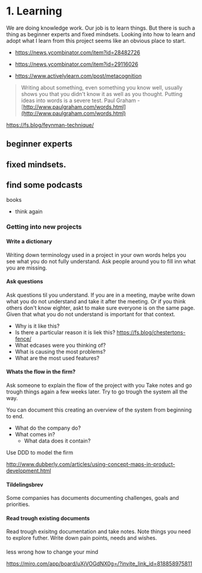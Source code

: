 # 1. Learning
We are doing knowledge work. Our job is to learn things. But there is such a thing as beginner experts and fixed mindsets. Looking into how to learn and adopt what I learn from this project seems like an obvious place to start. 

- https://news.ycombinator.com/item?id=28482726
- https://news.ycombinator.com/item?id=29116026


- https://www.activelylearn.com/post/metacognition

>Writing about something, even something you know well, usually shows you that you didn't know it as well as you thought. Putting ideas into words is a severe test.
Paul Graham - [http://www.paulgraham.com/words.html](http://www.paulgraham.com/words.html)


https://fs.blog/feynman-technique/

## beginner experts  
## fixed mindsets.

find some podcasts
- 

books
- think again

### Getting into new projects

#### Write a dictionary
Writing down terminology used in a project in your own words helps you see what you do not fully understand. Ask people around you to fill inn what you are missing.

#### Ask questions 
Ask questions til you understand. If you are in a meeting, maybe write down what you do not understand and take it after the meeting. Or if you think others don't know eighter, askt to make sure everyone is on the same page. Given that what you do not understand is important for that context.

- Why is it like this?
- Is there a particular reason it is liek this? https://fs.blog/chestertons-fence/
- What edcases were you thinking of?
- What is causing the most problems?
- What are the most used features?

#### Whats the flow in the firm?

Ask someone to explain the flow of the project with you
Take notes and go trough things again a few weeks later.
Try to go trough the system all the way.

You can document this creating an overview of the system from beginning to end. 

- What do the company do?
- What comes in?
    - What data does it contain?

Use DDD to model the firm

http://www.dubberly.com/articles/using-concept-maps-in-product-development.html




#### Tildelingsbrev
Some companies has documents documenting challenges, goals and priorities.

#### Read trough existing documents
Read trough exisitng documentation and take notes. Note things you need to explore futher. Write down pain points, needs and wishes.

#### 


less wrong how to change your mind


https://miro.com/app/board/uXjVOGdNX0g=/?invite_link_id=818858975811